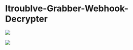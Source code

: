# Itroublve-Grabber-Webhook-Decrypter

[![](https://www.codefactor.io/repository/github/HideakiAtsuyo/Itroublve-Grabber-Webhook-Decrypter/badge)](https://www.codefactor.io/repository/github/HideakiAtsuyo/Itroublve-Grabber-Webhook-Decrypter)<br><br>![](https://i.imgur.com/vmY6BCA.gif)
